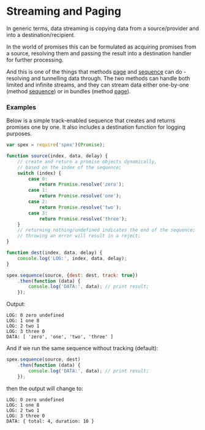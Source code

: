 # Streaming and Paging

In generic terms, data streaming is copying data from a source/provider and into a destination/recipient. 

In the world of promises this can be formulated as acquiring promises from a source, resolving them and passing
the result into a destination handler for further processing.

And this is one of the things that methods [page] and [sequence] can do - resolving and tunnelling data through.
The two methods can handle both limited and infinite streams, and they can stream data either one-by-one (method [sequence])
or in bundles (method [page]).

### Examples

Below is a simple track-enabled sequence that creates and returns promises one by one.
It also includes a destination function for logging purposes.

```javascript
var spex = require('spex')(Promise);

function source(index, data, delay) {
    // create and return a promise objects dynamically,
    // based on the index of the sequence;
    switch (index) {
        case 0:
            return Promise.resolve('zero');
        case 1:
            return Promise.resolve('one');
        case 2:
            return Promise.resolve('two');
        case 3:
            return Promise.resolve('three');
    }
    // returning nothing/undefined indicates the end of the sequence;
    // throwing an error will result in a reject;
}

function dest(index, data, delay) {
    console.log('LOG:', index, data, delay);
}

spex.sequence(source, {dest: dest, track: true})
    .then(function (data) {
        console.log('DATA:', data); // print result;
    });
```

Output:
```
LOG: 0 zero undefined
LOG: 1 one 8
LOG: 2 two 1
LOG: 3 three 0
DATA: [ 'zero', 'one', 'two', 'three' ]
```

And if we run the same sequence without tracking (default):
```javascript
spex.sequence(source, dest)
    .then(function (data) {
        console.log('DATA:', data); // print result;
    });
```
then the output will change to:
```
LOG: 0 zero undefined
LOG: 1 one 8
LOG: 2 two 1
LOG: 3 three 0
DATA: { total: 4, duration: 10 }
```

[page]:http://vitaly-t.github.io/spex/global.html#page
[sequence]:http://vitaly-t.github.io/spex/global.html#sequence
